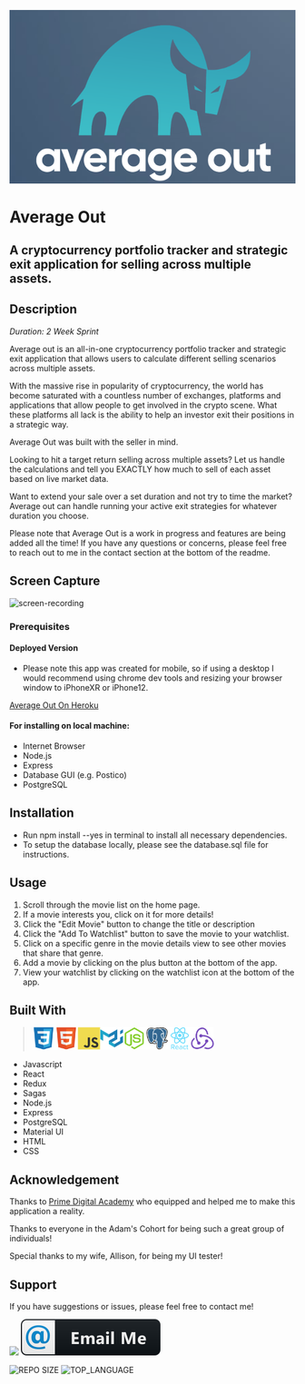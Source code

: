 ![logo](./public/images/logo.png)
# Average Out

## A cryptocurrency portfolio tracker and strategic exit application for selling across multiple assets.

## Description

_Duration: 2 Week Sprint_

Average out is an all-in-one cryptocurrency portfolio tracker and strategic exit application that allows users to calculate different selling scenarios across multiple assets.  

With the massive rise in popularity of cryptocurrency, the world has become saturated with a countless number of exchanges, platforms and applications that allow people to get involved in the crypto scene.  What these platforms all lack is the ability to help an investor exit their positions in a strategic way.

Average Out was built with the seller in mind.  

Looking to hit a target return selling across multiple assets?  Let us handle the calculations and tell you EXACTLY how much to sell of each asset based on live market data.  

Want to extend your sale over a set duration and not try to time the market?  Average out can handle running your active exit strategies for whatever duration you choose.

Please note that Average Out is a work in progress and features are being added all the time!  If you have any questions or concerns, please feel free to reach out to me in the contact section at the bottom of the readme.

## Screen Capture

![screen-recording](./public/images/screenrecording.gif)
### Prerequisites

#### Deployed Version
- Please note this app was created for mobile, so if using a desktop I would recommend using chrome dev tools and resizing your browser window to iPhoneXR or iPhone12.

<a href="https://average-out.herokuapp.com/">Average Out On Heroku</a>

#### For installing on local machine:

- Internet Browser
- Node.js
- Express
- Database GUI (e.g. Postico)
- PostgreSQL


## Installation

- Run npm install --yes in terminal to install all necessary dependencies.
- To setup the database locally, please see the database.sql file for instructions.

## Usage

1. Scroll through the movie list on the home page.
2. If a movie interests you, click on it for more details!
3. Click the "Edit Movie" button to change the title or description
4. Click the "Add To Watchlist" button to save the movie to your watchlist.
5. Click on a specific genre in the movie details view to see other movies that share that genre.
6. Add a movie by clicking on the plus button at the bottom of the app.
7. View your watchlist by clicking on the watchlist icon at the bottom of the app.

## Built With

><a href="https://developer.mozilla.org/en-US/docs/Web/CSS"><img src="https://raw.githubusercontent.com/devicons/devicon/master/icons/css3/css3-original.svg" height="40px" width="40px" /></a><a href="https://developer.mozilla.org/en-US/docs/Web/HTML"><img src="https://raw.githubusercontent.com/devicons/devicon/master/icons/html5/html5-original.svg" height="40px" width="40px" /></a><a href="https://developer.mozilla.org/en-US/docs/Web/JavaScript"><img src="https://raw.githubusercontent.com/devicons/devicon/master/icons/javascript/javascript-original.svg" height="40px" width="40px" /></a><a href="https://material-ui.com/"><img src="https://raw.githubusercontent.com/devicons/devicon/master/icons/materialui/materialui-original.svg" height="40px" width="40px" /></a><a href="https://nodejs.org/en/"><img src="https://raw.githubusercontent.com/devicons/devicon/master/icons/nodejs/nodejs-original.svg" height="40px" width="40px" /></a><a href="https://www.postgresql.org/"><img src="https://raw.githubusercontent.com/devicons/devicon/master/icons/postgresql/postgresql-original.svg" height="40px" width="40px" /></a><a href="https://reactjs.org/"><img src="https://raw.githubusercontent.com/devicons/devicon/master/icons/react/react-original-wordmark.svg" height="40px" width="40px" /></a><a href="https://redux.js.org/"><img src="https://raw.githubusercontent.com/devicons/devicon/master/icons/redux/redux-original.svg" height="40px" width="40px" /></a>

- Javascript
- React
- Redux
- Sagas
- Node.js
- Express
- PostgreSQL
- Material UI
- HTML
- CSS

## Acknowledgement

Thanks to [Prime Digital Academy](www.primeacademy.io) who equipped and helped me to make this application a reality. 

Thanks to everyone in the Adam's Cohort for being such a great group of individuals!

Special thanks to my wife, Allison, for being my UI tester!

## Support

If you have suggestions or issues, please feel free to contact me!

<a href="https://www.linkedin.com/in/brandon-lanier-b5678b26/"><img src="https://img.shields.io/badge/LinkedIn-0077B5?style=for-the-badge&logo=linkedin&logoColor=white" /></a>  <a href="mailto:brandonjlanier@gmail.com"><img src=https://raw.githubusercontent.com/johnturner4004/readme-generator/master/src/components/assets/images/email_me_button_icon_151852.svg /></a>




![REPO SIZE](https://img.shields.io/github/repo-size/brandon-lanier/average-out.svg?style=flat-square)
![TOP_LANGUAGE](https://img.shields.io/github/languages/top/brandon-lanier/average-out.svg?style=flat-square)
